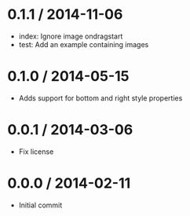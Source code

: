 
0.1.1 / 2014-11-06
==================

  * index: Ignore image ondragstart
  * test: Add an example containing images

0.1.0 / 2014-05-15
==================

 * Adds support for bottom and right style properties

0.0.1 / 2014-03-06
==================

 * Fix license

0.0.0 / 2014-02-11
==================

 * Initial commit
